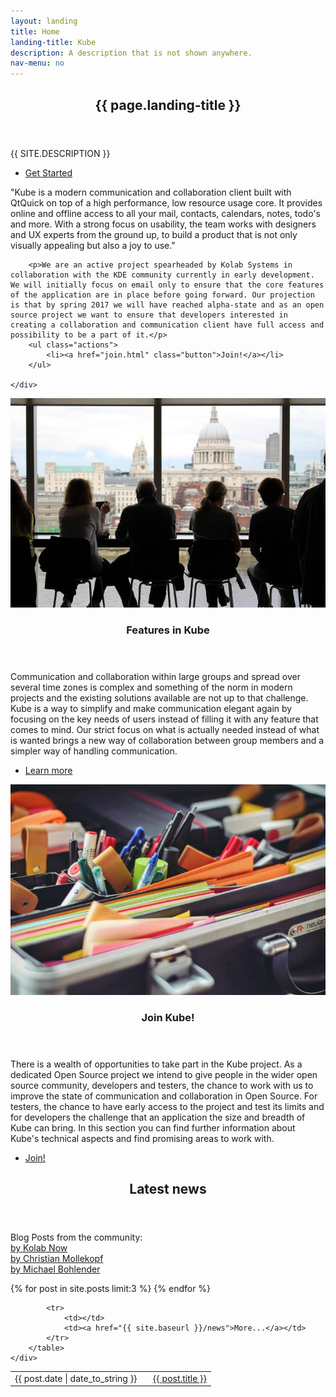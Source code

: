 ```yaml
---
layout: landing
title: Home
landing-title: Kube
description: A description that is not shown anywhere.
nav-menu: no
---
```


<!-- Banner -->
<section id="banner" class="major">
	<div class="inner">
		<header class="major">
			<h1>{{ page.landing-title }}</h1>
		</header>
		<div class="content">
			<p style="text-transform: uppercase;">{{ site.description }}</p>
			<ul class="actions">
				<li><a href="#one" class="button next scrolly">Get Started</a></li>
			</ul>
		</div>
	</div>
</section>

<!-- Main -->
<div id="main">

<section id="one">
	<div class="inner">
        <p>"Kube is a modern communication and collaboration client built with QtQuick on top of a high performance, low resource usage core. It provides online and offline access to all your mail, contacts, calendars, notes, todo's and more.  With a strong focus on usability, the team works with designers and UX experts from the ground up, to build a product that is not only visually appealing but also a joy to use."</p>

        <p>We are an active project spearheaded by Kolab Systems in collaboration with the KDE community currently in early development. We will initially focus on email only to ensure that the core features of the application are in place before going forward. Our projection is that by spring 2017 we will have reached alpha-state and as an open source project we want to ensure that developers interested in creating a collaboration and communication client have full access and possibility to be a part of it.</p>
        <ul class="actions">
            <li><a href="join.html" class="button">Join!</a></li>
        </ul>

	</div>
</section>

<!-- Two -->
<section id="two" class="spotlights">
	<section>
		<a href="features.html" class="image">
            <img src="assets/images/people.jpg" alt="" data-position="center center" />
		</a>
		<div class="content">
			<div class="inner">
				<header class="major">
					<h3>Features in Kube</h3>
				</header>
				<p>Communication and collaboration within large groups and spread over several time zones is complex and something of the norm in modern projects and the existing solutions available are not up to that challenge. Kube is a way to simplify and make communication elegant again by focusing on the key needs of users instead of filling it with any feature that comes to mind. Our strict focus on what is actually needed instead of what is wanted brings a new way of collaboration between group members and a simpler way of handling communication.</p>
				<ul class="actions">
					<li><a href="features.html" class="button">Learn more</a></li>
				</ul>
			</div>
		</div>
	</section>
	<section>
		<a href="join.html" class="image">
            <img src="assets/images/pens.jpg" alt="" data-position="center center" />
		</a>
		<div class="content">
			<div class="inner">
				<header class="major">
					<h3>Join Kube!</h3>
				</header>
				<p>There is a wealth of opportunities to take part in the Kube project. As a dedicated Open Source project we intend to give people in the wider open source community, developers and testers, the chance to work with us to improve the state of communication and collaboration in Open Source. For testers, the chance to have early access to the project and test its limits and for developers the challenge that an application the size and breadth of Kube can bring. In this section you can find further information about Kube's technical aspects and find promising areas to work with.</p>
				<ul class="actions">
					<li><a href="join.html" class="button">Join!</a></li>
				</ul>
			</div>
		</div>
	</section>
</section>

<section id="stuff">
	<div class="inner">
		<header class="major">
			<h2>Latest news</h2>
		</header>
        <p>
        Blog Posts from the community:
        <br/> <a href="https://blogs.kolabnow.com/tag/kube">by Kolab Now</a>
        <br/> <a href="https://cmollekopf.wordpress.com/tag/kube/">by Christian Mollekopf</a>
        <br/> <a href="https://mbohlender.wordpress.com">by Michael Bohlender</a>
        </p>
        <table>
            {% for post in site.posts limit:3 %}
            <tr>
                <td>{{ post.date | date_to_string }}&nbsp;&nbsp;&nbsp;</td>
                <td><a href="{{ site.baseurl }}{{ post.url }}">{{ post.title }}</a></td>
            </tr>
            {% endfor %}

            <tr>
                <td></td>
                <td><a href="{{ site.baseurl }}/news">More...</a></td>
            </tr>
        </table>
	</div>
</section>

</div>

